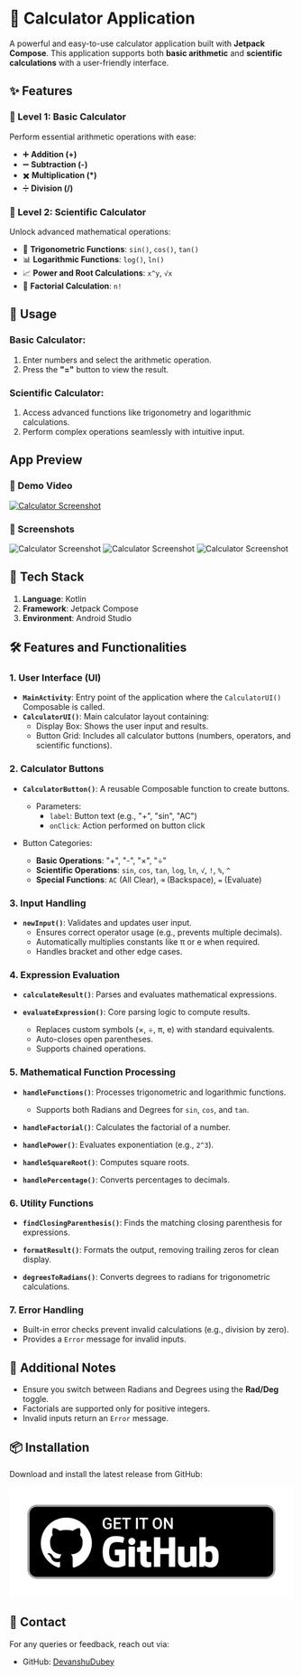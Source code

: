 # 📱 Calculator Application

A powerful and easy-to-use calculator application built with **Jetpack Compose**. This application supports both **basic arithmetic** and **scientific calculations** with a user-friendly interface.

## ✨ Features

### 🧮 Level 1: Basic Calculator
Perform essential arithmetic operations with ease:

- ➕ **Addition (+)**
- ➖ **Subtraction (-)**
- ✖️ **Multiplication (*)**
- ➗ **Division (/)**

### 🔬 Level 2: Scientific Calculator
Unlock advanced mathematical operations:

- 📐 **Trigonometric Functions**: `sin()`, `cos()`, `tan()`
- 📊 **Logarithmic Functions**: `log()`, `ln()`
- 📈 **Power and Root Calculations**: `x^y`, `√x`
- 🎯 **Factorial Calculation**: `n!`

## 📖 Usage

### Basic Calculator:
1. Enter numbers and select the arithmetic operation.
2. Press the **"="** button to view the result.

### Scientific Calculator:
1. Access advanced functions like trigonometry and logarithmic calculations.
2. Perform complex operations seamlessly with intuitive input.

## App Preview
### 📸 Demo Video

[<img src="https://github.com/user-attachments/assets/2c51a054-806b-4165-9e31-0d5db4261ef4" width="200" alt="Calculator Screenshot">](https://youtu.be/7QmbgnLvMpk?si=lB2_godHfjyI9rng)
### 📸 Screenshots

<img src="https://github.com/user-attachments/assets/d17c4e68-d455-4297-84cd-9cdb6d61e51f" width="200" alt="Calculator Screenshot">

<img src="https://github.com/user-attachments/assets/a9246ef4-84aa-48d1-957c-c72de50228d8" width="200" alt="Calculator Screenshot">

<img src="https://github.com/user-attachments/assets/bc89dfb1-303b-4d9e-9d1b-c1bc92eb5d61" width="200" alt="Calculator Screenshot">

## 📂 Tech Stack

1. **Language**: Kotlin
2. **Framework**: Jetpack Compose
3. **Environment**: Android Studio


## 🛠️ Features and Functionalities

### 1. **User Interface (UI)**

- **`MainActivity`**: Entry point of the application where the `CalculatorUI()` Composable is called.
- **`CalculatorUI()`**: Main calculator layout containing:
  - Display Box: Shows the user input and results.
  - Button Grid: Includes all calculator buttons (numbers, operators, and scientific functions).

### 2. **Calculator Buttons**

- **`CalculatorButton()`**: A reusable Composable function to create buttons.
  - Parameters:
    - `label`: Button text (e.g., "+", "sin", "AC")
    - `onClick`: Action performed on button click

- Button Categories:
    - **Basic Operations**: "+", "-", "×", "÷"
    - **Scientific Operations**: `sin`, `cos`, `tan`, `log`, `ln`, `√`, `!`, `%`, `^`
    - **Special Functions**: `AC` (All Clear), `⌫` (Backspace), `=` (Evaluate)

### 3. **Input Handling**

- **`newInput()`**: Validates and updates user input.
  - Ensures correct operator usage (e.g., prevents multiple decimals).
  - Automatically multiplies constants like π or e when required.
  - Handles bracket and other edge cases.

### 4. **Expression Evaluation**

- **`calculateResult()`**: Parses and evaluates mathematical expressions.

- **`evaluateExpression()`**: Core parsing logic to compute results.
  - Replaces custom symbols (×, ÷, π, e) with standard equivalents.
  - Auto-closes open parentheses.
  - Supports chained operations.

### 5. **Mathematical Function Processing**

- **`handleFunctions()`**: Processes trigonometric and logarithmic functions.
  - Supports both Radians and Degrees for `sin`, `cos`, and `tan`.

- **`handleFactorial()`**: Calculates the factorial of a number.

- **`handlePower()`**: Evaluates exponentiation (e.g., `2^3`).

- **`handleSquareRoot()`**: Computes square roots.

- **`handlePercentage()`**: Converts percentages to decimals.

### 6. **Utility Functions**

- **`findClosingParenthesis()`**: Finds the matching closing parenthesis for expressions.

- **`formatResult()`**: Formats the output, removing trailing zeros for clean display.

- **`degreesToRadians()`**: Converts degrees to radians for trigonometric calculations.

### 7. **Error Handling**

- Built-in error checks prevent invalid calculations (e.g., division by zero).
- Provides a `Error` message for invalid inputs.

## 📣 Additional Notes

- Ensure you switch between Radians and Degrees using the **Rad/Deg** toggle.
- Factorials are supported only for positive integers.
- Invalid inputs return an `Error` message.


## 📦 Installation

Download and install the latest release from GitHub:

[![Get it on GitHub](https://github.com/DevanshuDubey/GDSC_APPDEV_INDUCTION_TASK/blob/master/badge_github.png)](https://github.com/DevanshuDubey/GDSC_APPDEV_INDUCTION_TASK/releases/latest)

## 📧 Contact
For any queries or feedback, reach out via:
- GitHub: [DevanshuDubey](https://github.com/DevanshuDubey)


